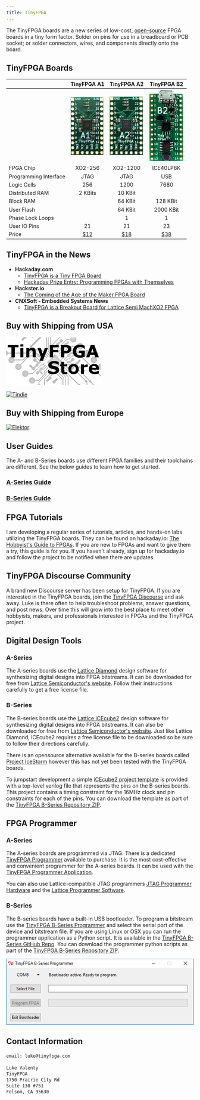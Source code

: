 ```yaml
---
title: TinyFPGA
---
```


The TinyFPGA boards are a new series of low-cost, [open-source](https://github.com/tinyfpga) FPGA boards in a tiny form factor.  Solder on pins for use in a breadboard or PCB socket; or solder connectors, wires, and components directly onto the board.

## TinyFPGA Boards

|                       | TinyFPGA A1 | TinyFPGA A2 | TinyFPGA B2 |
|-----------------------|:-----------:|:-----------:|:-----------:|
|                       |![](a1-thumb.jpg)|![](a2-thumb.jpg)|![](TinyFPGA-B2.png)|
| FPGA Chip             |   XO2-256   |   XO2-1200  |  ICE40LP8K  |
| Programming Interface |     JTAG    |     JTAG    |     USB     | 
| Logic Cells           |     256     |     1200    |     7680    |
| Distributed RAM       |   2 KBits   |   10 KBit   |             |
| Block RAM             |             |   64 KBit   |   128 KBit  |
| User Flash            |             |   64 KBit   |  2000 KBit  |
| Phase Lock Loops      |             |      1      |      1      |
| User IO Pins          |     21      |     21      |     23      |
| Price                 |[$12](https://store.tinyfpga.com/products/tinyfpga-a1)|[$18](https://store.tinyfpga.com/products/tinyfpga-a2)|[$38](https://store.tinyfpga.com/products/tinyfpga-b2)|   

## TinyFPGA in the News
* **Hackaday.com**
  * [TinyFPGA is a Tiny FPGA Board](https://hackaday.com/2017/07/31/tinyfpga-is-a-tiny-fpga-board/)
  * [Hackaday Prize Entry: Programming FPGAs with Themselves](https://hackaday.com/2017/10/23/hackaday-prize-entry-programming-fpgas-with-themselves/)
* **Hackster.io**
  * [The Coming of the Age of the Maker FPGA Board](https://blog.hackster.io/the-coming-of-the-age-of-the-maker-fpga-board-52a29572549e)
* **CNXSoft - Embedded Systems News**
  * [TinyFPGA is a Breakout Board for Lattice Semi MachXO2 FPGA](https://www.cnx-software.com/2017/07/24/tinyfpga-is-a-breakout-board-for-lattice-semi-machxo2-fpga/)
  
## Buy with Shipping from USA
<a href="http://store.tinyfpga.com"><img src="TinyFPGA-Logo.png" alt="TinyFPGA Store" /></a>

<a href="https://www.tindie.com/stores/tinyfpga/"><img src="https://d2ss6ovg47m0r5.cloudfront.net/images/tindie-logo@2x.png" alt="Tindie" /></a>

## Buy with Shipping from Europe
<a href="https://www.elektor.com/search?q=tinyfpga"><img src="https://www.elektor.com/skin/frontend/default/elektor/images/logo.gif" alt="Elektor" /></a>

## User Guides
The A- and B-Series boards use different FPGA families and their toolchains are different.  See the below guides to learn how to get started.

### [A-Series Guide](a-series-guide.html)

### [B-Series Guide](b-series-guide.html)

## FPGA Tutorials

I am developing a regular series of tutorials, articles, and hands-on labs utilizing the TinyFPGA boards.  They can be found on hackaday.io: [The Hobbyist's Guide to FPGAs](https://hackaday.io/project/27550-the-hobbyists-guide-to-fpgas).  If you are new to FPGAs and want to give them a try, this guide is for you.  If you haven't already, sign up for hackaday.io and follow the project to be notified when there are updates.

## TinyFPGA Discourse Community

A brand new Discourse server has been setup for TinyFPGA.  If you are interested in the TinyFPGA boards, join the [TinyFPGA Discourse](http://discourse.tinyfpga.com/) and ask away.  Luke is there often to help troubleshoot problems, answer questions, and post news.  Over time this will grow into the best place to meet other hobbyists, makers, and professionals interested in FPGAs and the TinyFPGA project.

## Digital Design Tools
### A-Series
The A-series boards use the [Lattice Diamond](http://www.latticesemi.com/latticediamond) design software for synthesizing digital designs into FPGA bitstreams.  It can be downloaded for free from [Lattice Semiconductor's website](http://www.latticesemi.com/latticediamond).  Follow their instructions carefully to get a free license file.

### B-Series
The B-series boards use the [Lattice iCEcube2](http://www.latticesemi.com/iCEcube2) design software for synthesizing digital designs into FPGA bitstreams.  It can also be downloaded for free from [Lattice Semiconductor's website](http://www.latticesemi.com/iCEcube2).  Just like Lattice Diamond, iCEcube2 requires a free license file to be downloaded so be sure to follow their directions carefully.

There is an opensource alternative available for the B-series boards called [Project IceStorm](http://www.clifford.at/icestorm/) however this has not yet been tested with the TinyFPGA boards.

To jumpstart development a simple [iCEcube2 project template](https://github.com/tinyfpga/TinyFPGA-B-series/tree/master/template) is provided with a top-level verilog file that represents the pins on the B-series boards.  This project contains a timing constraint for the 16MHz clock and pin constraints for each of the pins.  You can download the template as part of the [TinyFPGA B-Series Repository ZIP](https://github.com/tinyfpga/TinyFPGA-B-series/archive/master.zip).

## FPGA Programmer
### A-Series
The A-series boards are programmed via JTAG.  There is a dedicated [TinyFPGA Programmer](http://store.tinyfpga.com/product/tinyfpga-programmer) available to purchase.  It is the most cost-effective and convenient programmer for the A-series boards.  It can be used with the [TinyFPGA Programmer Application](https://github.com/tinyfpga/TinyFPGA-Programmer-Application/releases).

You can also use Lattice-compatible JTAG programmers [JTAG Programmer Hardware](https://www.ebay.com/sch/i.html?_productid=533163279) and the [Lattice Programmer Software](http://www.latticesemi.com/programmer).  

### B-Series
The B-series boards have a built-in USB bootloader.  To program a bitstream use the [TinyFPGA B-Series Programmer](https://github.com/tinyfpga/TinyFPGA-Programmer-Application/releases/) and select the serial port of the device and bitstream file.  If you are using Linux or OSX you can run the programmer application as a Python script.  It is available in the [TinyFPGA B-Series GitHub Repo](https://github.com/tinyfpga/TinyFPGA-B-Series/tree/master/programmer). You can download the programmer python scripts as part of the [TinyFPGA B-Series Repository ZIP](https://github.com/tinyfpga/TinyFPGA-B-Series/archive/master.zip).

![](b-programmer.png)

## Contact Information
```
email: luke@tinyfpga.com

Luke Valenty
TinyFPGA
1750 Prairie City Rd
Suite 130 #751
Folsom, CA 95630
```




